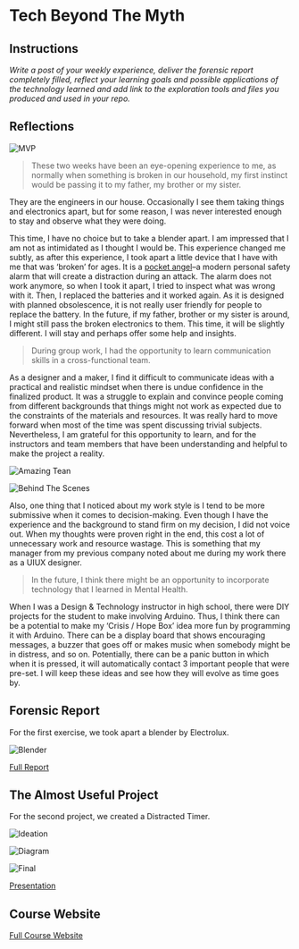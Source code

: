 # Tech Beyond The Myth

## Instructions

*Write a post of your weekly experience, deliver the forensic report completely filled, reflect your learning goals and possible applications of the technology learned and add link to the exploration tools and files you produced and used in your repo.*

## Reflections

![MVP](../images/week5/Tech01/06_MVP.JPG)

>These two weeks have been an eye-opening experience to me, as normally when something is broken in our household, my first instinct would be passing it to my father, my brother or my sister. 

They are the engineers in our house. Occasionally I see them taking things and electronics apart, but for some reason, I was never interested enough to stay and observe what they were doing.

This time, I have no choice but to take a blender apart. I am impressed that I am not as intimidated as I thought I would be. This experience changed me subtly, as after this experience, I took apart a little device that I have with me that was ‘broken’ for ages. It is a [pocket angel](https://shoppocketangel.com/)–a modern personal safety alarm that will create a distraction during an attack. The alarm does not work anymore, so when I took it apart, I tried to inspect what was wrong with it. Then, I replaced the batteries and it worked again. As it is designed with planned obsolescence, it is not really user friendly for people to replace the battery. In the future, if my father, brother or my sister is around, I might still pass the broken electronics to them. This time, it will be slightly different. I will stay and perhaps offer some help and insights.

>During group work, I had the opportunity to learn communication skills in a cross-functional team. 

As a designer and a maker, I find it difficult to communicate ideas with a practical and realistic mindset when there is undue confidence in the finalized product. It was a struggle to explain and convince people coming from different backgrounds that things might not work as expected due to the constraints of the materials and resources. It was really hard to move forward when most of the time was spent discussing trivial subjects. Nevertheless, I am grateful for this opportunity to learn, and for the instructors and team members that have been understanding and helpful to make the project a reality.

![Amazing Tean](../images/week5/Tech01/02_Amazingteammates.JPG)

![Behind The Scenes](../images/week5/Tech01/08_BTS.JPG)

Also, one thing that I noticed about my work style is I tend to be more submissive when it comes to decision-making. Even though I have the experience and the background to stand firm on my decision, I did not voice out. When my thoughts were proven right in the end, this cost a lot of unnecessary work and resource wastage. This is something that my manager from my previous company noted about me during my work there as a UIUX designer. 

>In the future, I think there might be an opportunity to incorporate technology that I learned in Mental Health.

When I was a Design & Technology instructor in high school, there were DIY projects for the student to make involving Arduino. Thus, I think there can be a potential to make my ‘Crisis / Hope Box’ idea more fun by programming it with Arduino. There can be a display board that shows encouraging messages, a buzzer that goes off or makes music when somebody might be in distress, and so on. Potentially, there can be a panic button in which when it is pressed, it will automatically contact 3 important people that were pre-set. I will keep these ideas and see how they will evolve as time goes by.

## Forensic Report

For the first exercise, we took apart a blender by Electrolux.

![Blender](../images/week5/Tech01/01_Blenderparts.JPG)

[Full Report](https://hackmd.io/s/HJBEvhPBo.JPG)

## The Almost Useful Project

For the second project, we created a Distracted Timer.

![Ideation](../images/week5/Tech01/04_Ideation.JPG)

![Diagram](../images/week5/Tech01/05_Diagram.JPG)

![Final](../images/week5/Tech01/07_Final.JPG)

[Presentation](https://www.canva.com/design/DAFSGssYzEA/FqJPNQMS33QH5i-fKP5DVg/view?utm_content=DAFSGssYzEA&utm_campaign=designshare&utm_medium=link&utm_source=publishsharelink)

## Course Website

[Full Course Website](https://hackmd.io/QpMIMeepTIqulsaa-o7GAw?view#MDEF-Unpacking-Intelligent-Machines-2223)

